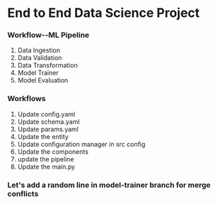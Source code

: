 # End to End Data Science Project

### Workflow--ML Pipeline

1. Data Ingestion
2. Data Validation
3. Data Transformation
4. Model Trainer
5. Model Evaluation

### Workflows

1. Update config.yaml
2. Update schema.yaml
3. Update params.yaml
4. Update the entity
5. Update configuration manager in src config
6. Update the components
7. update the pipeline
8. Update the main.py

### Let's add a random line in model-trainer branch for merge conflicts